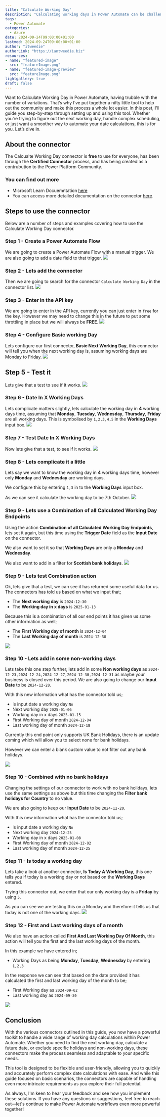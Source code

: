 ```yaml
---
title: "Calculate Working Day"
description: "Calculating working days in Power Automate can be challenging due to the various factors like weekends, holidays, and custom schedules. To help simplify this process, I’ve developed a tool designed to handle multiple working day scenarios with ease. This post walks you through the setup and usage of the tool, complete with step-by-step instructions."
tags:
  - Power Automate
categories:
  - Azure
date: 2024-09-24T09:00:00+01:00
lastmod: 2024-09-24T09:00:00+01:00
author: "itweedie"
authorLink: "https://iantweedie.biz"
resources:
- name: "featured-image"
  src: "featureImage.png"
- name: "featured-image-preview"
  src: "featureImage.png"
lightgallery: true
draft: false
---
```

Want to Calculate Working Day in Power Automate, having trubble with the number of variations. That’s why I’ve put together a nifty little tool to help out the community and make this process a whole lot easier. In this post, I'll guide you step-by-step through setting up and using this tool. Whether you’re trying to figure out the next working day, handle complex scheduling, or just want a smoother way to automate your date calculations, this is for you. Let’s dive in. 

## About the connector 
The Calcualte Working Day connector is **free** to use for everyone, has been through the **Certified Connector** process, and has being created as a contrubution to the Power Platform Community. 

### You can find out more
- Microsoft Learn Docuemntation [here](https://learn.microsoft.com/en-us/connectors/calculateworkingday/)
- You can access more detailed documentation on the connector [here](https://mightora.io/power-automate-connectors/calculate-working-day/). 

## Steps to use the connector
Below are a number of steps and examples covering how to use the Calculate Working Day connector. 

### Step 1 - Create a Power Automate Flow
We are going to create a Power Automate Flow with a manual trigger. We are also going to add a date field to that trigger. 
![](Step%201%20-%20Create%20a%20Power%20Automate%20Flow.gif)

### Step 2 - Lets add the connector
Then we are going to search for the connector `Calculate Working Day` in the connector list. 
![](Step%202%20-%20Lets%20add%20the%20connector.gif)

### Step 3 - Enter in the API key
We are going to enter in the API key, currently you can just enter in `free` for the key. However we may need to change this in the future to put some throttling in place but we will always be **FREE**. 
![](Step%203%20-%20Enter%20in%20the%20API%20key.gif)

### Step 4 - Configure Basic working Day
Lets configure our first connector, **Basic Next Working Day**, this connector will tell you when the next working day is, assuming working days are Monday to Friday. 
![](Step%204%20-%20Configure%20Basic%20working%20Day.gif)

## Step 5 - Test it
Lets give that a test to see if it works.
![](Step%205%20-%20Test%20it.gif)

### Step 6 - Date In X Working Days
Lets complicate matters slightly, lets calculate the working day in **4** working days time, assuming that **Monday**, **Tuesday**, **Wednesday**, **Thursday**, **Friday** are all working days. This is symbolised by `1,2,3,4,5` in the **Working Days** input box. 
![](Step%206%20-%20Date%20In%20X%20Working%20Days.gif)

### Step 7 - Test Date In X Working Days
Now lets give that a test, to see if it works. 
![](Step%207%20-%20Lets%20test%20Date%20In%20X%20Working%20Days.gif)

### Step 8 - Lets complicate it a little
Lets say we want to know the working day in **4** working days time, however only **Monday** and **Wednesday** are working days. 

We configure this by entering `1,3` in to the **Working Days** input box.

As we can see it calculate the working day to be 7th October. 
![](Step%208%20-%20Lets%20complicate%20it%20a%20little.gif)

### Step 9 - Lets use a Combination of all Calculated Working Day Endpoints
Using the action **Combination of all Calculated Working Day Endpoints**, lets set it again, but this time using the **Trigger Date** field as the **Input Date** on the connector. 

We also want to set it so that **Working Days** are only a **Monday** and **Wednesday**.

We also want to add in a filter for **Scottish bank holidays**. 
![](Step%209%20-%20Combination%20of%20all.gif)


### Step 9 - Lets test Combination action
Ok, lets give that a test, we can see it has returned some useful data for us. The connectors has told us based on what we input that;
- The **Next working day** is `2024-12-30`
- The **Working day in x days** is `2025-01-13`

Because this is a combination of all our end points it has given us some other information as well;
- The **First Working day of month** is `2024-12-04`
- The **Last Working day of month** is `2024-12-30`

![](Step%209%20-%20Lets%20test%20Combination%20action.gif)

### Step 10 - Lets add in some non-working days
Lets take this one step further, lets add in some **Non working days** as `2024-12-23,2024-12-24,2024-12-27,2024-12-30,2024-12-31` as maybe your business is closed over this period. We are also going to change our **Input Date** to be `2024-12-20`.

With this new information what has the connector told us;
- Is input date a working day `No`
- Next working day `2025-01-06`
- Working day in x days `2025-01-15`
- First Working day of month `2024-12-04`
- Last working day of month `2024-12-18`

Currently this end point only supports UK Bank Holidays, there is an update coming which will allow you to select none for bank holidays. 

However we can enter a blank custom value to not filter out any bank holidays.

![](Step%209%20-%20add%20non-working%20days.gif)

### Step 10 - Combined with no bank holidays
Changing the settings of our connector to work with no bank holidays, lets use the same settings as above but this time changing the **Filter bank holidays for Country** to no value. 

We are also going to keep our **Input Date** to be `2024-12-20`.

With this new information what has the connector told us;
- Is input date a working day `No`
- Next working day `2024-12-25`
- Working day in x days `2025-01-08`
- First Working day of month `2024-12-02`
- Last working day of month `2024-12-25`

### Step 11 - Is today a working day
Lets take a look at another connector, **Is Today A Working Day**, this one tells you if today is a working day or not based on the **Working Days** entered. 

Trying this connector out, we enter that our only working day is a **Friday** by using `5`. 

As you can see we are testing this on a Monday and therefore it tells us that today is not one of the working days. 
![](Step%2011%20-%20Is%20today%20a%20working%20day.gif)

### Step 12 - First and Last working days of a month
We also have an action called **First And Last Working Day Of Month**, this action will tell you the first and the last working days of the month. 

In this example we have entered in;
- Working Days as being **Monday**, **Tuesday**, **Wednesday** by entering `1,2,3`

In the response we can see that based on the date provided it has calculated the first and last working day of the month to be;
- First Working day as `2024-09-02`
- Last working day as `2024-09-30`

![](Step%2012%20-%20First%20and%20Last%20working%20days%20of%20a%20month.gif)

## Conclusion

With the various connectors outlined in this guide, you now have a powerful toolkit to handle a wide range of working day calculations within Power Automate. Whether you need to find the next working day, calculate a future date, or exclude specific holidays and non-working days, these connectors make the process seamless and adaptable to your specific needs.

This tool is designed to be flexible and user-friendly, allowing you to quickly and accurately perform complex date calculations with ease. And while this guide focused on basic scenarios, the connectors are capable of handling even more intricate requirements as you explore their full potential.

As always, I'm keen to hear your feedback and see how you implement these solutions. If you have any questions or suggestions, feel free to reach out—let's continue to make Power Automate workflows even more powerful together!